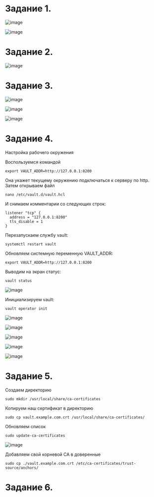 Задание 1.
==========================
![image](https://user-images.githubusercontent.com/60341565/148276381-d388e85d-a109-4b56-9090-1af660754295.png)


![image](https://user-images.githubusercontent.com/60341565/148275846-e1034f94-a931-4c18-843d-9431e40eece1.png)


Задание 2.
===========================

![image](https://user-images.githubusercontent.com/60341565/148275464-27f5a06c-6d51-4395-beba-75e9826b6176.png)

Задание 3.
===========================

![image](https://user-images.githubusercontent.com/60341565/148404087-5c21da00-0f25-4d69-90bd-019a1ed15cf1.png)

![image](https://user-images.githubusercontent.com/60341565/148404557-17ab0078-853a-44bd-a9aa-b624da411939.png)

![image](https://user-images.githubusercontent.com/60341565/148518768-d670ea9e-77c7-4fd3-b13e-e0e6d2858248.png)

Задание 4.
===========================

Настройка рабочего окружения

Воспользуемся командой 

    export VAULT_ADDR=http://127.0.0.1:8200
Она укажет текущему окружению подключаться к серверу по http. Затем открываем файл 
    
    nano /etc/vault.d/vault.hcl

И снимаем комментарии со следующих строк:
 
    listener "tcp" {
      address = "127.0.0.1:8200"
      tls_disable = 1
    }

Перезапускаем службу vault:

    systemctl restart vault

Обновляем системную переменную VAULT_ADDR:

    export VAULT_ADDR=http://127.0.0.1:8200
    
Выводим на экран статус:

    vault status
    
![image](https://user-images.githubusercontent.com/60341565/148524883-830b4f69-fa76-407e-adb4-e4215b6b4aba.png)

Инициализируем vault:

    vault operator init

![image](https://user-images.githubusercontent.com/60341565/148530317-9672a211-78e5-42ed-a089-a8619646b4f5.png)

![image](https://user-images.githubusercontent.com/60341565/148531125-fe945345-3fad-4085-a3e9-7a8ff8a31c82.png)

![image](https://user-images.githubusercontent.com/60341565/148539200-05e50048-08e6-4626-86c2-acfcc00ee452.png)

![image](https://user-images.githubusercontent.com/60341565/148539842-75619d48-6061-41b7-968e-4da51568a690.png)

![image](https://user-images.githubusercontent.com/60341565/148689968-e92d101c-7015-428d-86ed-77b829097786.png)

Задание 5.
=====================

Создаем директорию

    sudo mkdir /usr/local/share/ca-certificates
    
Копируем наш сертификат в директорию

    sudo cp vault.example.com.crt /usr/local/share/ca-certificates/
    
Обновляем список

    sudo update-ca-certificates
    
![image](https://user-images.githubusercontent.com/60341565/148693298-b20da070-d1ba-47ba-8ddb-709bacbbf5e4.png)

Добавляем свой корневой СА в доверенные

    sudo cp ./vault.example.com.crt /etc/ca-certificates/trust-source/anchors/

Задание 6.
==============================
